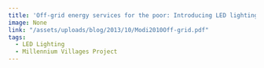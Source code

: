 ```yaml
---
title: 'Off-grid energy services for the poor: Introducing LED lighting in the Millennium Villages Project in Malawi'
image: None
link: "/assets/uploads/blog/2013/10/Modi2010Off-grid.pdf"
tags:
  - LED Lighting
  - Millennium Villages Project
---
```

